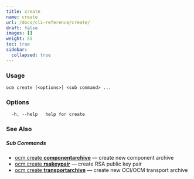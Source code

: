 ```yaml
---
title: create
name: create
url: /docs/cli-reference/create/
draft: false
images: []
weight: 55
toc: true
sidebar:
  collapsed: true
---
```

### Usage

```
ocm create [<options>] <sub command> ...
```

### Options

```
  -h, --help   help for create
```

### See Also



##### Sub Commands

* [ocm create <b>componentarchive</b>](/docs/cli-reference/create/componentarchive/)	 &mdash; create new component archive
* [ocm create <b>rsakeypair</b>](/docs/cli-reference/create/rsakeypair/)	 &mdash; create RSA public key pair
* [ocm create <b>transportarchive</b>](/docs/cli-reference/create/transportarchive/)	 &mdash; create new OCI/OCM transport  archive

